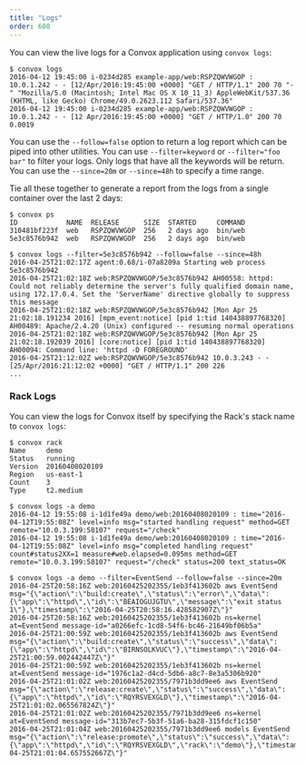 ```yaml
---
title: "Logs"
order: 600
---
```


You can view the live logs for a Convox application using `convox logs`:

```
$ convox logs
2016-04-12 19:45:00 i-0234d285 example-app/web:RSPZQWVWGOP : 10.0.1.242 - - [12/Apr/2016:19:45:00 +0000] "GET / HTTP/1.1" 200 70 "-" "Mozilla/5.0 (Macintosh; Intel Mac OS X 10_11_3) AppleWebKit/537.36 (KHTML, like Gecko) Chrome/49.0.2623.112 Safari/537.36"
2016-04-12 19:45:00 i-0234d285 example-app/web:RSPZQWVWGOP : 10.0.1.242 - - [12 Apr/2016:19:45:00 +0000] "GET / HTTP/1.0" 200 70 0.0019
```

You can use the `--follow=false` option to return a log report which can be piped into other utilities. You can use `--filter=keyword` or `--filter="foo bar"` to filter your logs. Only logs that have all the keywords will be return. You can use the `--since=20m` or `--since=48h` to specify a time range. 

Tie all these together to generate a report from the logs from a single container over the last 2 days:

```
$ convox ps
ID            NAME  RELEASE      SIZE  STARTED     COMMAND
310481bf223f  web   RSPZQWVWGOP  256   2 days ago  bin/web
5e3c8576b942  web   RSPZQWVWGOP  256   2 days ago  bin/web

$ convox logs --filter=5e3c8576b942 --follow=false --since=48h
2016-04-25T21:02:17Z agent:0.68/i-07a8209a Starting web process 5e3c8576b942
2016-04-25T21:02:18Z web:RSPZQWVWGOP/5e3c8576b942 AH00558: httpd: Could not reliably determine the server's fully qualified domain name, using 172.17.0.4. Set the 'ServerName' directive globally to suppress this message
2016-04-25T21:02:18Z web:RSPZQWVWGOP/5e3c8576b942 [Mon Apr 25 21:02:18.191234 2016] [mpm_event:notice] [pid 1:tid 140438897768320] AH00489: Apache/2.4.20 (Unix) configured -- resuming normal operations
2016-04-25T21:02:18Z web:RSPZQWVWGOP/5e3c8576b942 [Mon Apr 25 21:02:18.192039 2016] [core:notice] [pid 1:tid 140438897768320] AH00094: Command line: 'httpd -D FOREGROUND'
2016-04-25T21:12:02Z web:RSPZQWVWGOP/5e3c8576b942 10.0.3.243 - - [25/Apr/2016:21:12:02 +0000] "GET / HTTP/1.1" 200 226
...
```

### Rack Logs

You can view the logs for Convox itself by specifying the Rack's stack name to `convox logs`:

```
$ convox rack
Name     demo
Status   running
Version  20160408020109
Region   us-east-1
Count    3
Type     t2.medium
```

```
$ convox logs -a demo
2016-04-12 19:55:08 i-1d1fe49a demo/web:20160408020109 : time="2016-04-12T19:55:08Z" level=info msg="started handling request" method=GET remote="10.0.3.199:58107" request="/check"
2016-04-12 19:55:08 i-1d1fe49a demo/web:20160408020109 : time="2016-04-12T19:55:08Z" level=info msg="completed handling request" count#status2XX=1 measure#web.elapsed=0.095ms method=GET remote="10.0.3.199:58107" request="/check" status=200 text_status=OK

$ convox logs -a demo --filter=EventSend --follow=false --since=20m
2016-04-25T20:58:16Z web:20160425202355/1eb3f413602b aws EventSend msg="{\"action\":\"build:create\",\"status\":\"error\",\"data\":{\"app\":\"httpd\",\"id\":\"BEAIOGUJGTU\",\"message\":\"exit status 1\"},\"timestamp\":\"2016-04-25T20:58:16.428582907Z\"}"
2016-04-25T20:58:16Z web:20160425202355/1eb3f413602b ns=kernel at=EventSend message-id="a0266efc-1cd8-54f6-bc46-21649bf06b5a"
2016-04-25T21:00:59Z web:20160425202355/1eb3f413602b aws EventSend msg="{\"action\":\"build:create\",\"status\":\"success\",\"data\":{\"app\":\"httpd\",\"id\":\"BIRNSOLKVUC\"},\"timestamp\":\"2016-04-25T21:00:59.002442447Z\"}"
2016-04-25T21:00:59Z web:20160425202355/1eb3f413602b ns=kernel at=EventSend message-id="1976c1a2-d4cd-5db6-a8c7-8e3a5306b920"
2016-04-25T21:01:02Z web:20160425202355/7971b3dd9ee6 aws EventSend msg="{\"action\":\"release:create\",\"status\":\"success\",\"data\":{\"app\":\"httpd\",\"id\":\"RQYRSVEXGLD\"},\"timestamp\":\"2016-04-25T21:01:02.065567824Z\"}"
2016-04-25T21:01:02Z web:20160425202355/7971b3dd9ee6 ns=kernel at=EventSend message-id="313b7ec7-5b3f-51a6-ba28-315fdcf1c150"
2016-04-25T21:01:04Z web:20160425202355/7971b3dd9ee6 models EventSend msg="{\"action\":\"release:promote\",\"status\":\"success\",\"data\":{\"app\":\"httpd\",\"id\":\"RQYRSVEXGLD\",\"rack\":\"demo\"},\"timestamp\":\"2016-04-25T21:01:04.657552667Z\"}"
```